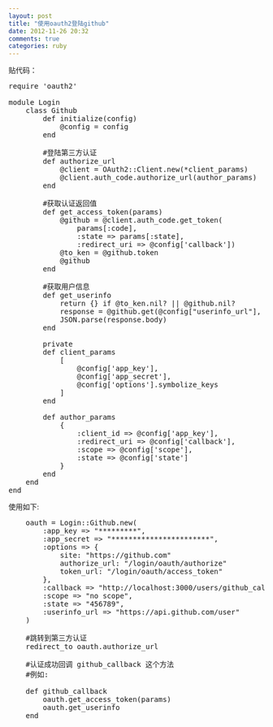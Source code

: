 ```yaml
---
layout: post
title: "使用oauth2登陆github"
date: 2012-11-26 20:32
comments: true
categories: ruby
---
```

贴代码：
<pre>
require 'oauth2'

module Login
    class Github      
        def initialize(config)
            @config = config
        end
        
        #登陆第三方认证
        def authorize_url               
            @client = OAuth2::Client.new(*client_params)
            @client.auth_code.authorize_url(author_params)
        end

        #获取认证返回值        
        def get_access_token(params)
            @github = @client.auth_code.get_token(
                params[:code], 
                :state => params[:state], 
                :redirect_uri => @config['callback'])
            @to_ken = @github.token
            @github
        end

        #获取用户信息
        def get_userinfo                
            return {} if @to_ken.nil? || @github.nil?                
            response = @github.get(@config["userinfo_url"], :params => { :access_token => @to_ken })                                
            JSON.parse(response.body)
        end

        private 
        def client_params
            [
                @config['app_key'], 
                @config['app_secret'], 
                @config['options'].symbolize_keys
            ]
        end

        def author_params
            {
                :client_id => @config['app_key'],
                :redirect_uri => @config['callback'],
                :scope => @config['scope'],
                :state => @config['state']
            }
        end
    end
end
</pre>  
   使用如下:
<pre>
    oauth = Login::Github.new(
        :app_key => "*********",
        :app_secret => "***********************",
        :options => {
            site: "https://github.com"
            authorize_url: "/login/oauth/authorize"
            token_url: "/login/oauth/access_token"
        },
        :callback => "http://localhost:3000/users/github_callback",
        :scope => "no scope",
        :state => "456789",
        :userinfo_url => "https://api.github.com/user"
    )

    #跳转到第三方认证
    redirect_to oauth.authorize_url   
    
    #认证成功回调 github_callback 这个方法
    #例如:

    def github_callback
        oauth.get_access_token(params)            
        oauth.get_userinfo
    end
</pre>     